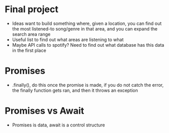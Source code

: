 # Final project
* Ideas want to build something where, given a location, you can find out the most listened-to song/genre in that area, and you can expand the search area range
* Useful list to find out what areas are listening to what
* Maybe API calls to spotify? Need to find out what database has this data in the first place

# Promises
* .finally(), do this once the promise is made, if you do not catch the error, the finally function gets ran, and then it throws an exception

# Promises vs Await
* Promises is data, await is a control structure 
